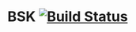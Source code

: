 # BSK [![Build Status](https://travis-ci.org/socialpoint-labs/bsk.svg?branch=master)](https://travis-ci.org/socialpoint-labs/bsk)

